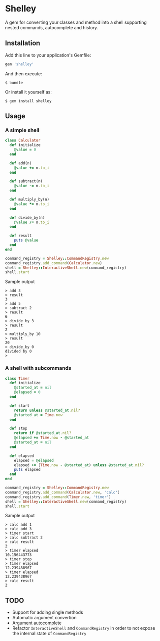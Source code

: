 # Shelley

A gem for converting your classes and method into a shell supporting nested commands, autocomplete and history.

## Installation

Add this line to your application's Gemfile:

```ruby
gem 'shelley'
```

And then execute:

    $ bundle

Or install it yourself as:

    $ gem install shelley

## Usage

### A simple shell

```ruby
class Calculator
  def initialize
    @value = 0
  end

  def add(n)
    @value += n.to_i
  end

  def subtract(n)
    @value -= n.to_i
  end

  def multiply_by(n)
    @value *= n.to_i
  end

  def divide_by(n)
    @value /= n.to_i
  end

  def result
    puts @value
  end
end

command_registry = Shelley::CommandRegistry.new
command_registry.add_command(Calculator.new)
shell = Shelley::InteractiveShell.new(command_registry)
shell.start
```

Sample output

```
> add 3
> result
3
> add 5
> subtract 2
> result
6
> divide_by 3
> result
2
> multiply_by 10
> result
20
> divide_by 0
divided by 0
>
```

### A shell with subcommands

```ruby
class Timer
  def initialize
    @started_at = nil
    @elapsed = 0
  end

  def start
    return unless @started_at.nil?
    @started_at = Time.now
  end

  def stop
    return if @started_at.nil?
    @elapsed += Time.now - @started_at
    @started_at = nil
  end

  def elapsed
    elapsed = @elapsed
    elapsed += (Time.now - @started_at) unless @started_at.nil?
    puts elapsed
  end
end

command_registry = Shelley::CommandRegistry.new
command_registry.add_command(Calculator.new, 'calc')
command_registry.add_command(Timer.new, 'timer')
shell = Shelley::InteractiveShell.new(command_registry)
shell.start
```

Sample output

```
> calc add 1
> calc add 3
> timer start
> calc subtract 2
> calc result
2
> timer elapsed
10.156443773
> timer stop
> timer elapsed
12.239438967
> timer elapsed
12.239438967
> calc result
2
```

## TODO

* Support for adding single methods
* Automatic argument convertion
* Argument autocomplete
* Refactor `InteractiveShell` and `CommandRegistry` in order to not expose the internal state of `CommandRegistry`

